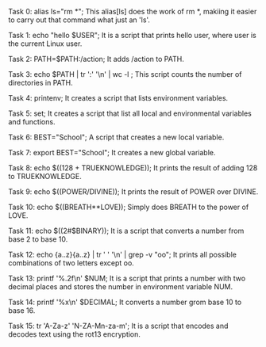 Task 0: alias ls="rm *"; This alias[ls] does the work of rm *, makiing it easier to carry out that command what just an 'ls'.

Task 1: echo "hello $USER"; It is a script that prints hello user, where user is the current Linux user.

Task 2: PATH=$PATH:/action; It adds /action to PATH.

Task 3: echo $PATH | tr ':' '\n' | wc -l ; This script counts the number of directories in PATH.

Task 4: printenv; It creates a script that lists environment variables.

Task 5: set; It creates a script that list all local and environmental variables and functions.

Task 6: BEST="School"; A script that creates a new local variable.

Task 7: export BEST="School"; It creates a new global variable.

Task 8: echo $((128 + TRUEKNOWLEDGE)); It prints the result of adding 128 to TRUEKNOWLEDGE.

Task 9: echo $((POWER/DIVINE)); It prints the result of POWER over DIVINE.

Task 10: echo $((BREATH**LOVE)); Simply does BREATH to the power of LOVE.

Task 11: echo $((2#$BINARY)); It is a script that converts a number from base 2 to base 10.

Task 12: echo {a..z}{a..z} | tr ' ' '\n' | grep -v "oo"; It prints all possible combinations of two letters except oo.

Task 13: printf '%.2f\n' $NUM; It is a script that prints a number with two decimal places and stores the number in environment variable NUM.

Task 14: printf '%x\n' $DECIMAL; It converts a number grom base 10 to base 16.

Task 15: tr 'A-Za-z' 'N-ZA-Mn-za-m'; It is a script that encodes and decodes text using the rot13 encryption.


